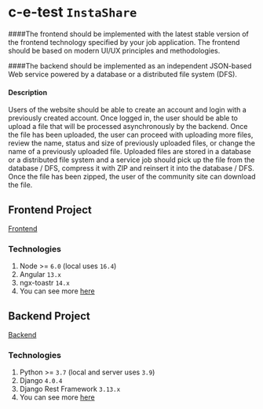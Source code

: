 # c-e-test `InstaShare`

####The frontend 
should be implemented with the latest stable version of the frontend technology specified by your job application. The frontend should be based on modern UI/UX principles and methodologies.

####The backend 
should be implemented as an independent JSON-based Web service powered by a database or a distributed file system (DFS).

#### Description
Users of the website should be able to create an account and login with a previously created account.
Once logged in, the user should be able to upload a file that will be processed asynchronously by the backend. Once the file has been uploaded, the user can proceed with uploading more files, review the name, status and size of previously uploaded files, or change the name of a previously uploaded file.
Uploaded files are stored in a database or a distributed file system and a service job should pick up the file from the database / DFS, compress it with ZIP and reinsert it into the database / DFS. 
Once the file has been zipped, the user of the community site can download the file. 


## Frontend Project
<a href="https://github.com/hectorarem/c-e-test/tree/main/frontend/filemanagement">Frontend</a>
### Technologies
1. Node >= `6.0` (local uses `16.4`)
2. Angular `13.x`
3. ngx-toastr `14.x`
4. You can see more <a href="https://github.com/hectorarem/c-e-test/blob/main/frontend/filemanagement/package.json">here</a>
## Backend Project
<a href="https://github.com/hectorarem/c-e-test/tree/main/backend">Backend</a>
### Technologies
1. Python >= `3.7` (local and server uses `3.9`)
2. Django `4.0.4`
3. Django Rest Framework `3.13.x`
4. You can see more <a href="https://github.com/hectorarem/c-e-test/blob/main/backend/requirements.txt">here</a>